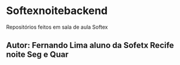 # Softexnoitebackend
Repositórios feitos em sala de aula Softex

## Autor: Fernando Lima aluno da Sofetx Recife noite Seg e Quar

